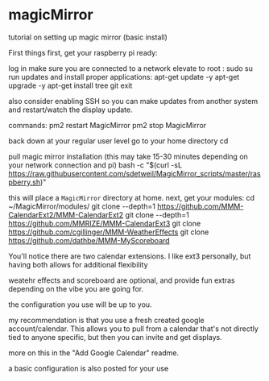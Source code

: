 # magicMirror
tutorial on setting up magic mirror (basic install)


First things first, get your raspberry pi ready:

log in
make sure you are connected to a network
elevate to root : 
sudo su
run updates and install proper applications:
apt-get update -y
apt-get upgrade -y
apt-get install tree git 
exit

also consider enabling SSH so you can make updates from another system and restart/watch the display update.

commands:
pm2 restart MagicMirror
pm2 stop MagicMirror

back down at your regular user level go to your home directory
cd

pull magic mirror installation (this may take 15-30 minutes depending on your network connection and pi)
bash -c  "$(curl -sL https://raw.githubusercontent.com/sdetweil/MagicMirror_scripts/master/raspberry.sh)"

this will place a `MagicMirror` directory at home. next, get your modules:
cd ~/MagicMirror/modules/
git clone --depth=1 https://github.com/MMM-CalendarExt2/MMM-CalendarExt2
git clone --depth=1 https://github.com/MMRIZE/MMM-CalendarExt3
git clone https://github.com/cgillinger/MMM-WeatherEffects
git clone https://github.com/dathbe/MMM-MyScoreboard

You'll notice there are two calendar extensions. I like ext3 personally, but having both allows for additional flexibility

weatehr effects and scoreboard are optional, and provide fun extras depending on the vibe you are going for.

the configuration you use will be up to you. 

my recommendation is that you use a fresh created google account/calendar. This allows you to pull from a calendar that's not directly tied to anyone specific, but then you can invite and get displays.

more on this in the "Add Google Calendar" readme.

a basic configuration is also posted for your use
